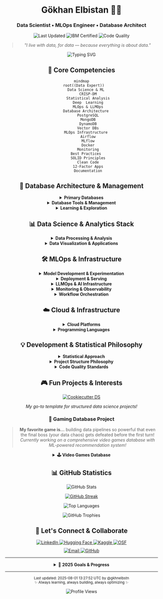 <div align="center">
  
# Gökhan Elbistan 👨‍💻
### Data Scientist • MLOps Engineer • Database Architect

<p>
  <img src="https://img.shields.io/badge/Last%20Updated-2025--08--01%2013:27:52-blue?style=flat-square&logo=github" alt="Last Updated"/>
  <img src="https://img.shields.io/badge/IBM-Certified%20Data%20Scientist-BE95FF?style=flat-square&logo=ibm" alt="IBM Certified"/>
  <img src="https://img.shields.io/badge/Code-Clean%20%7C%20Documented-success?style=flat-square&logo=prettier" alt="Code Quality"/>
</p>

> *"I live with data, for data — because everything is about data."*

<img src="https://readme-typing-svg.herokuapp.com?font=Fira+Code&pause=1000&color=2F80ED&center=true&vCenter=true&width=500&lines=Data+Science+%26+MLOps+%F0%9F%94%AC;Database+Architecture+%F0%9F%8E%AF;Clean+Code+Advocate+%F0%9F%93%9A;Problem--Driven+Solutions+%F0%9F%94%A7;Self--Hosted+Solutions+%E2%9A%A1" alt="Typing SVG" />

## 🎯 Core Competencies

```mermaid
mindmap
  root((Data Expert))
    Data Science & ML
      CRISP-DM
      Statistical Analysis
      Deep  Learning
      MLOps & LLMOps
    Database Architecture
      PostgreSQL
      MongoDB
      DynamoDB
      Vector DBs
    MLOps Infrastructure
      Airflow
      MLflow
      Docker
      Monitoring
    Best Practices
      SOLID Principles
      Clean Code
      12-Factor Apps
      Documentation
```

## 💾 Database Architecture & Management

<details>
<summary><b>Primary Databases</b></summary>
<br>

| Category | Technologies & Expertise |
|----------|-------------|
| **Relational** | ![PostgreSQL](https://img.shields.io/badge/PostgreSQL-Primary-316192?style=flat-square&logo=postgresql) ![MSSQL](https://img.shields.io/badge/MSSQL-Skilled%20(not%20preferred)-CC2927?style=flat-square&logo=microsoft-sql-server) |
| **NoSQL** | ![MongoDB](https://img.shields.io/badge/MongoDB-Primary%20%26%20Invested!-47A248?style=flat-square&logo=mongodb) ![DynamoDB](https://img.shields.io/badge/DynamoDB-Primary-4053D6?style=flat-square&logo=amazon-dynamodb) |
| **Vector** | ![ChromaDB](https://img.shields.io/badge/ChromaDB-Primary-00FF00?style=flat-square) ![Pinecone](https://img.shields.io/badge/Pinecone-Experienced-0000FF?style=flat-square) |
| **Cache/Queue** | ![Redis](https://img.shields.io/badge/Redis-Experienced-DC382D?style=flat-square&logo=redis) |
| **Data Warehouses** | ![Snowflake](https://img.shields.io/badge/Snowflake-Primary-29B5E8?style=flat-square&logo=snowflake) ![BigQuery](https://img.shields.io/badge/BigQuery-Skilled-4285F4?style=flat-square&logo=google-cloud) ![Redshift](https://img.shields.io/badge/Redshift-Skilled-8C4FFF?style=flat-square&logo=amazon-redshift) |

</details>

<details>
<summary><b>Database Tools & Management</b></summary>
<br>

| Category | Tools |
|----------|-------------|
| **Primary UI Tools** | ![DataSpell DB Tools](https://img.shields.io/badge/DataSpell%20DB-Primary-000000?style=flat-square&logo=jetbrains) ![pgAdmin](https://img.shields.io/badge/pgAdmin-Primary-699EEE?style=flat-square) |
| **Management Tools** | ![MongoDB Compass](https://img.shields.io/badge/Compass-Primary-47A248?style=flat-square&logo=mongodb) ![SSMS](https://img.shields.io/badge/SSMS-Skilled-CC2927?style=flat-square&logo=microsoft-sql-server) |
| **Cloud Management** | ![AWS Console](https://img.shields.io/badge/AWS%20Console-Primary-FF9900?style=flat-square&logo=amazon-aws) ![RDS](https://img.shields.io/badge/RDS-Primary-FF9900?style=flat-square&logo=amazon-aws) |
| **CLI Tools** | ![psql](https://img.shields.io/badge/psql-When%20Needed-336791?style=flat-square&logo=postgresql) ![AWS CLI](https://img.shields.io/badge/AWS%20CLI-When%20Needed-232F3E?style=flat-square&logo=amazon-aws) |

</details>

<details>
<summary><b>Learning & Exploration</b></summary>
<br>

| Category | Technologies |
|----------|-------------|
| **Time Series** | ![TimescaleDB](https://img.shields.io/badge/TimescaleDB-Learning-blue?style=flat-square) ![InfluxDB](https://img.shields.io/badge/InfluxDB-Learning-22ADF6?style=flat-square&logo=influxdb) |
| **Graph** | ![Neo4j](https://img.shields.io/badge/Neo4j-Learning-008CC1?style=flat-square&logo=neo4j) |
| **Search & Analytics** | ![Elasticsearch](https://img.shields.io/badge/Elasticsearch-Skilled-005571?style=flat-square&logo=elasticsearch) ![ClickHouse](https://img.shields.io/badge/ClickHouse-Learning-FFCC01?style=flat-square) |
| **Distributed** | ![Cassandra](https://img.shields.io/badge/Cassandra-Learning-1287B1?style=flat-square&logo=apache-cassandra) ![CockroachDB](https://img.shields.io/badge/CockroachDB-Learning-6933FF?style=flat-square) |

*Database selection is always problem-driven! Primarily focused on data science and analytics use cases.*

</details>

## 📊 Data Science & Analytics Stack

<details>
<summary><b>Data Processing & Analysis</b></summary>
<br>

| Category | Technologies |
|----------|-------------|
| **Core Processing** | ![Pandas](https://img.shields.io/badge/Pandas-Primary-150458?style=flat-square&logo=pandas) ![NumPy](https://img.shields.io/badge/NumPy-Primary-013243?style=flat-square&logo=numpy) ![SciPy](https://img.shields.io/badge/SciPy-Primary-8CAAE6?style=flat-square&logo=scipy) ![Polars](https://img.shields.io/badge/Polars-Primary-CD792C?style=flat-square) |
| **Big Data** | ![Spark](https://img.shields.io/badge/Spark-Skilled-E25A1C?style=flat-square&logo=apache-spark) ![Dask](https://img.shields.io/badge/Dask-Skilled-FDA061?style=flat-square) ![Vaex](https://img.shields.io/badge/Vaex-Learning-0193E1?style=flat-square) |
| **Machine Learning** | ![scikit-learn](https://img.shields.io/badge/scikit--learn-Primary-F7931E?style=flat-square&logo=scikit-learn) ![XGBoost](https://img.shields.io/badge/XGBoost-Primary-FF6600?style=flat-square) ![LightGBM](https://img.shields.io/badge/LightGBM-Primary-2E8B57?style=flat-square) |
| **Deep Learning** | ![TensorFlow](https://img.shields.io/badge/TensorFlow-Skilled-FF6F00?style=flat-square&logo=tensorflow) ![PyTorch](https://img.shields.io/badge/PyTorch-Skilled-EE4C2C?style=flat-square&logo=pytorch) |
| **Statistical Analysis** | ![statsmodels](https://img.shields.io/badge/statsmodels-Primary-3498DB?style=flat-square) ![scipy.stats](https://img.shields.io/badge/scipy.stats-Primary-8CAAE6?style=flat-square) ![pingouin](https://img.shields.io/badge/pingouin-Skilled-FFA500?style=flat-square) |
| **Time Series** | ![Prophet](https://img.shields.io/badge/Prophet-Skilled-000000?style=flat-square) ![pmdarima](https://img.shields.io/badge/pmdarima-Skilled-FF69B4?style=flat-square) |
| **Survival Analysis** | ![lifelines](https://img.shields.io/badge/lifelines-Skilled-DD571C?style=flat-square) |

</details>

<details>
<summary><b>Data Visualization & Applications</b></summary>
<br>

| Category | Technologies |
|----------|-------------|
| **Interactive Viz** | ![Plotly](https://img.shields.io/badge/Plotly-Primary-3F4F75?style=flat-square&logo=plotly) ![Dash](https://img.shields.io/badge/Dash-Primary-00D4FF?style=flat-square&logo=plotly) |
| **Web Applications** | ![Streamlit](https://img.shields.io/badge/Streamlit-Primary-FF4B4B?style=flat-square&logo=streamlit) ![Gradio](https://img.shields.io/badge/Gradio-Primary-FF7F00?style=flat-square) |
| **Static Plotting** | ![Matplotlib](https://img.shields.io/badge/Matplotlib-Skilled-11557C?style=flat-square) ![Seaborn](https://img.shields.io/badge/Seaborn-Skilled-4C72B0?style=flat-square) |
| **Business Intelligence** | ![Grafana](https://img.shields.io/badge/Grafana-Primary-F46800?style=flat-square&logo=grafana) ![Metabase](https://img.shields.io/badge/Metabase-Learning-509EE3?style=flat-square) |

</details>

## 🛠️ MLOps & Infrastructure

<details>
<summary><b>Model Development & Experimentation</b></summary>
<br>

| Category | Technologies & Status |
|----------|-------------|
| **Experiment Tracking** | ![MLflow](https://img.shields.io/badge/MLflow-Primary-0194E2?style=flat-square&logo=mlflow) ![W&B](https://img.shields.io/badge/Weights%20%26%20Biases-Primary-FFBE00?style=flat-square&logo=weightsandbiases) |
| **Hyperparameter Tuning** | ![Optuna](https://img.shields.io/badge/Optuna-Primary-0000FF?style=flat-square) ![Hyperopt](https://img.shields.io/badge/Hyperopt-Skilled-FF4785?style=flat-square) |
| **Version Control** | ![DVC](https://img.shields.io/badge/DVC-Primary-13ADC7?style=flat-square&logo=dvc) ![Git LFS](https://img.shields.io/badge/Git%20LFS-Skilled-F64935?style=flat-square&logo=git-lfs) |
| **Model Registry** | ![MLflow Registry](https://img.shields.io/badge/MLflow%20Registry-Primary-0194E2?style=flat-square&logo=mlflow) |

</details>

<details>
<summary><b>Deployment & Serving</b></summary>
<br>

| Category | Technologies & Status |
|----------|-------------|
| **API Development** | ![FastAPI](https://img.shields.io/badge/FastAPI-Primary-009688?style=flat-square&logo=fastapi) ![Flask](https://img.shields.io/badge/Flask-Skilled-000000?style=flat-square&logo=flask) ![Pydantic](https://img.shields.io/badge/Pydantic-Primary-E92063?style=flat-square) |
| **Containerization** | ![Docker](https://img.shields.io/badge/Docker-Primary-2496ED?style=flat-square&logo=docker) ![Docker Compose](https://img.shields.io/badge/Docker%20Compose-Primary-2496ED?style=flat-square&logo=docker) |
| **Model Serving** | ![BentoML](https://img.shields.io/badge/BentoML-Learning-000000?style=flat-square) ![TorchServe](https://img.shields.io/badge/TorchServe-Learning-EE4C2C?style=flat-square) |
| **Cloud Deployment** | ![AWS Lambda](https://img.shields.io/badge/Lambda-Primary-FF9900?style=flat-square&logo=aws-lambda) ![ECS](https://img.shields.io/badge/ECS-Skilled-FF9900?style=flat-square&logo=amazon-aws) ![Step Functions](https://img.shields.io/badge/Step%20Functions-Primary-FF4F8B?style=flat-square&logo=amazon-aws) |

</details>

<details>
<summary><b>LLMOps & AI Infrastructure</b></summary>
<br>

| Category | Technologies & Status |
|----------|-------------|
| **LLM Monitoring** | ![Langfuse](https://img.shields.io/badge/Langfuse-Primary-FF6B6B?style=flat-square) ![LangSmith](https://img.shields.io/badge/LangSmith-Learning-000000?style=flat-square) |
| **LLM Frameworks** | ![LangChain](https://img.shields.io/badge/LangChain-Skilled-00C853?style=flat-square) ![Haystack](https://img.shields.io/badge/Haystack-Learning-FF6B35?style=flat-square) |
| **Vector Databases** | ![ChromaDB](https://img.shields.io/badge/ChromaDB-Primary-00FF00?style=flat-square) ![Pinecone](https://img.shields.io/badge/Pinecone-Skilled-0000FF?style=flat-square) |
| **Model Hosting** | ![Hugging Face](https://img.shields.io/badge/🤗%20HF%20Transformers-Primary-FFD21E?style=flat-square) ![Ollama](https://img.shields.io/badge/Ollama-Learning-000000?style=flat-square) |

</details>

<details>
<summary><b>Monitoring & Observability</b></summary>
<br>

| Category | Technologies & Status |
|----------|-------------|
| **Metrics & Dashboards** | ![Grafana](https://img.shields.io/badge/Grafana-Primary-F46800?style=flat-square&logo=grafana) ![Prometheus](https://img.shields.io/badge/Prometheus-Primary-E6522C?style=flat-square&logo=prometheus) |
| **System Monitoring** | ![Node Exporter](https://img.shields.io/badge/Node%20Exporter-Primary-37D100?style=flat-square&logo=prometheus) ![cAdvisor](https://img.shields.io/badge/cAdvisor-Skilled-326CE5?style=flat-square) |
| **Application Monitoring** | ![MLflow](https://img.shields.io/badge/MLflow%20Tracking-Primary-0194E2?style=flat-square&logo=mlflow) ![Custom Metrics](https://img.shields.io/badge/Custom%20Metrics-Primary-FF9500?style=flat-square) |
| **Tracing** | ![OpenTelemetry](https://img.shields.io/badge/OpenTelemetry-Skilled-000000?style=flat-square) ![Jaeger](https://img.shields.io/badge/Jaeger-Learning-66CFE3?style=flat-square&logo=jaeger) |
| **Alerting** | ![Grafana Alerting](https://img.shields.io/badge/Grafana%20Alerting-Primary-F46800?style=flat-square&logo=grafana) ![Slack Integration](https://img.shields.io/badge/Slack%20Alerts-Primary-4A154B?style=flat-square&logo=slack) |

</details>

<details>
<summary><b>Workflow Orchestration</b></summary>
<br>

| Category | Technologies & Status |
|----------|-------------|
| **Primary Orchestrator** | ![Airflow](https://img.shields.io/badge/Airflow-Primary-017CEE?style=flat-square&logo=apache-airflow) |
| **Learning/Exploring** | ![Prefect](https://img.shields.io/badge/Prefect-Learning-024DFD?style=flat-square) ![Dagster](https://img.shields.io/badge/Dagster-Interested-333333?style=flat-square) |
| **Low-Code Solutions** | ![n8n](https://img.shields.io/badge/n8n-Primary-EA4B71?style=flat-square&logo=n8n) ![AWS Step Functions](https://img.shields.io/badge/Step%20Functions-Primary-FF4F8B?style=flat-square&logo=amazon-aws) |
| **Schedulers** | ![cron](https://img.shields.io/badge/cron-Skilled-00ACC1?style=flat-square) ![AWS EventBridge](https://img.shields.io/badge/EventBridge-Skilled-FF9900?style=flat-square&logo=amazon-aws) |

</details>

## ☁️ Cloud & Infrastructure

<details>
<summary><b>Cloud Platforms</b></summary>
<br>

| Category | Technologies & Status |
|----------|-------------|
| **Primary Cloud** | ![AWS](https://img.shields.io/badge/AWS-Primary-FF9900?style=flat-square&logo=amazon-aws) |
| **Secondary Cloud** | ![GCP](https://img.shields.io/badge/GCP-Skilled-4285F4?style=flat-square&logo=google-cloud) |
| **Self-Hosted** | ![Docker](https://img.shields.io/badge/Docker%20Compose-Primary-2496ED?style=flat-square&logo=docker) ![Portainer](https://img.shields.io/badge/Portainer-Primary-13BEF9?style=flat-square&logo=portainer) |

</details>

<details>
<summary><b>Programming Languages</b></summary>
<br>

| Language | Proficiency | Use Cases |
|----------|-------------|-----------|
| ![Python](https://img.shields.io/badge/Python-Primary-3776AB?style=flat-square&logo=python) | **Expert** | Data Science, MLOps, Backend APIs |
| ![SQL](https://img.shields.io/badge/SQL-Primary-336791?style=flat-square&logo=postgresql) | **Expert** | Database queries, analytics, ETL |
| ![Go](https://img.shields.io/badge/Go-Learning-00ADD8?style=flat-square&logo=go) | **Beginner** | Microservices, CLI tools |
| ![R](https://img.shields.io/badge/R-Occasional-276DC3?style=flat-square&logo=r) | **Intermediate** | Statistical analysis (rarely used) |

</details>

## 💡 Development & Statistical Philosophy

<details>
<summary><b>Statistical Approach</b></summary>
<br>

```python
class StatisticalPhilosophy:
    """Bayesian thinking, frequentist validation."""
    
    def __init__(self):
        self.statistical_practices = {
            "hypothesis_testing": {
                "approach": "Bayesian-first, frequentist validation",
                "tools": ["scipy.stats", "statsmodels", "pymc"],
                "principles": [
                    "Effect size over p-values",
                    "Confidence intervals",
                    "Power analysis",
                    "Multiple testing correction"
                ]
            },
            "model_evaluation": {
                "cross_validation": ["time-series-split", "nested-cv"],
                "metrics": ["business-aligned", "statistical-rigor"],
                "validation": ["out-of-time", "out-of-sample"]
            },
            "experimental_design": {
                "methods": [
                    "A/B Testing",
                    "Multi-armed bandits",
                    "Factorial designs"
                ],
                "considerations": [
                    "Sample size calculation",
                    "Randomization",
                    "Control groups"
                ]
            }
        }
        
    def favorite_template(self):
        return "cookiecutter-data-science by @drivendataorg"
```

</details>

<details>
<summary><b>Project Structure Philosophy</b></summary>
<br>

```
📁 project_name/
├── 📁 data/               # Data files (git-ignored, DVC-tracked)
│   ├── 📁 raw/           # Immutable raw data
│   ├── 📁 processed/     # Cleaned, transformed data
│   └── 📁 features/      # Feature engineering outputs
├── 📁 notebooks/         # Jupyter notebooks (EDA, experiments)
│   ├── 📝 00_eda.ipynb
│   └── 📝 01_modeling.ipynb
├── 📁 src/               # Source code
│   ├── 📁 data/         # Data processing
│   ├── 📁 features/     # Feature engineering
│   ├── 📁 models/       # Model training and inference
│   └── 📁 visualization/# Plotting and dashboards
├── 📁 tests/            # Test files
├── 📁 configs/          # Configuration files
├── 📁 docs/             # Documentation
├── 📁 monitoring/       # Grafana dashboards, alerts
├── 📁 deployment/       # Docker, K8s, cloud configs
├── 📄 .env.example      # Environment variables template
├── 📄 .gitignore       
├── 📄 pyproject.toml    # Project metadata and dependencies
├── 📄 README.md         # Project documentation
├── 📄 Dockerfile        # Container definition
└── 📄 docker-compose.yml # Local development stack
```

</details>

<details>
<summary><b>Code Quality Standards</b></summary>
<br>

| Category | Tools & Practices |
|----------|-------------|
| **Linting** | ![Black](https://img.shields.io/badge/Black-Primary-000000?style=flat-square) ![isort](https://img.shields.io/badge/isort-Primary-EF5B25?style=flat-square) ![flake8](https://img.shields.io/badge/flake8-Primary-75AA5E?style=flat-square) |
| **Type Checking** | ![mypy](https://img.shields.io/badge/mypy-Primary-2F5F8F?style=flat-square) ![Pydantic](https://img.shields.io/badge/Pydantic-Primary-E92063?style=flat-square) |
| **Testing** | ![pytest](https://img.shields.io/badge/pytest-Primary-0A9EDC?style=flat-square) ![pytest-cov](https://img.shields.io/badge/pytest--cov-Primary-0A9EDC?style=flat-square) |
| **Documentation** | ![Sphinx](https://img.shields.io/badge/Sphinx-Learning-000000?style=flat-square) ![MkDocs](https://img.shields.io/badge/MkDocs-Learning-526CFE?style=flat-square) |
| **Pre-commit** | ![pre-commit](https://img.shields.io/badge/pre--commit-Primary-FAB040?style=flat-square) |

</details>

## 🎮 Fun Projects & Interests

<div align="center">

<div align="center">

[![Cookiecutter DS](https://github-readme-stats.vercel.app/api/pin/?username=drivendataorg&repo=cookiecutter-data-science&theme=tokyonight)](https://github.com/drivendataorg/cookiecutter-data-science)

*My go-to template for structured data science projects!*

</div>
  
### 🎲 Gaming Database Project
> **My favorite game is...** building data pipelines so powerful that even the final boss (your data chaos) gets defeated before the first turn!  
> *Currently working on a comprehensive video games database with ML-powered recommendation system!*

</div>

<details>
<summary><b>🕹️ Video Games Database</b></summary>
<br>

**Current Features:**
- Comprehensive game metadata collection
- User rating prediction models
- Recommendation engine using collaborative filtering
- Real-time data pipeline with Airflow
- Interactive Streamlit dashboard
- Self-hosted MongoDB cluster
- Grafana monitoring for data quality

**Tech Stack:** Python, MongoDB, Airflow, MLflow, Streamlit, Docker

</details>

## 📊 GitHub Statistics

<p align="center">
  <img src="https://github-readme-stats.vercel.app/api?username=gkhnelbstn&show_icons=true&count_private=true&theme=tokyonight&hide_border=true" alt="GitHub Stats"/>
</p>

<p align="center">
  <a href="https://git.io/streak-stats">
    <img src="https://streak-stats.demolab.com?user=gkhnelbstn&theme=tokyonight&hide_border=true&date_format=n%2Fj%5B%2FY%5D" alt="GitHub Streak" />
  </a>
</p>

<p align="center">
  <img src="https://github-readme-stats.vercel.app/api/top-langs/?username=gkhnelbstn&layout=compact&theme=tokyonight&hide_border=true&langs_count=8" alt="Top Languages"/>
</p>

<div align="center">
  <img src="https://github-profile-trophy.vercel.app/?username=gkhnelbstn&theme=tokyonight&row=1&column=6&margin-h=8&margin-w=15&no-bg=true" alt="GitHub Trophies"/>
</div>

## 🤝 Let's Connect & Collaborate

<div align="center">
  <a href="https://linkedin.com/in/gkhnelbstn">
    <img src="https://img.shields.io/badge/LinkedIn-0077B5?style=for-the-badge&logo=linkedin&logoColor=white" alt="LinkedIn"/>
  </a>
  <a href="https://huggingface.co/gkhnelbstn">
    <img src="https://img.shields.io/badge/🤗%20Hugging%20Face-FFD21E?style=for-the-badge" alt="Hugging Face"/>
  </a>
  <a href="https://kaggle.com/gkhnelbstn">
    <img src="https://img.shields.io/badge/Kaggle-20BEFF?style=for-the-badge&logo=kaggle&logoColor=white" alt="Kaggle"/>
  </a>
  <a href="https://osf.io/gkhnelbstn">
    <img src="https://img.shields.io/badge/OSF.io-4CAF50?style=for-the-badge&logo=osf&logoColor=white" alt="OSF"/>
  </a>
</div>

<div align="center" style="margin-top: 10px;">
  <a href="mailto:your-email@domain.com">
    <img src="https://img.shields.io/badge/Email-D14836?style=for-the-badge&logo=gmail&logoColor=white" alt="Email"/>
  </a>
  <a href="https://github.com/gkhnelbstn">
    <img src="https://img.shields.io/badge/GitHub-100000?style=for-the-badge&logo=github&logoColor=white" alt="GitHub"/>
  </a>
</div>

---

<details>
<summary>🎯 <b>2025 Goals & Progress</b></summary>
<br>

- [x] **Complete IBM Data Scientist Certification** ✅
- [ ] **Deploy 5 production ML models with full monitoring**
- [ ] **Master Grafana & Prometheus for ML observability**
- [ ] **Contribute to 3+ open-source MLOps projects**
- [ ] **Complete comprehensive video games database project**
- [x] **Learn Go language fundamentals**
- [ ] **Implement end-to-end LLMOps pipeline**
- [ ] **Write 10 technical blog posts about MLOps**

**Current Focus:** Building robust, self-hosted MLOps infrastructure and mastering LLMOps practices.

</details>

---

<div align="center">
  <sub>Last updated: 2025-08-01 13:27:52 UTC by @gkhnelbstn</sub>
  <br>
  <sub>✨ Always learning, always building, always optimizing ✨</sub>
  
  ![Profile Views](https://komarev.com/ghpvc/?username=gkhnelbstn&color=blue&style=flat-square)
</div>
